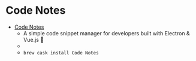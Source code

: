 # Code Notes
- [Code Notes](https://lauthieb.github.io/code-notes/)
  -  A simple code snippet manager for developers built with Electron & Vue.js 🚀
  - 
  - `brew cask install Code Notes`
